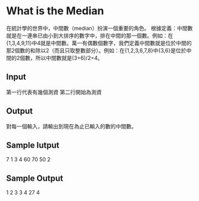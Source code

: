 # What is the Median
在統計學的世界中，中間數（median）扮演一個重要的角色。 根據定義：中間數就是在一連串已由小到大排序的數字中，排在中間的那一個數。例如：在{1,3,4,9,11}中4就是中間數。萬一有偶數個數字，我們定義中間數就是位於中間的那2個數的和除以2（而且只取整數部分）。例如：在{1,2,3,6,7,8}中{3,6}是位於中間的2個數，所以中間數就是(3+6)/2=4。

## Input
第一行代表有幾個測資
第二行開始為測資 

## Output
對每一個輸入，請輸出到現在為止已輸入的數的中間數。 

## Sample Iutput
7
1
3
4
60
70
50
2
## Sample Output
1
2
3
3
4
27
4

